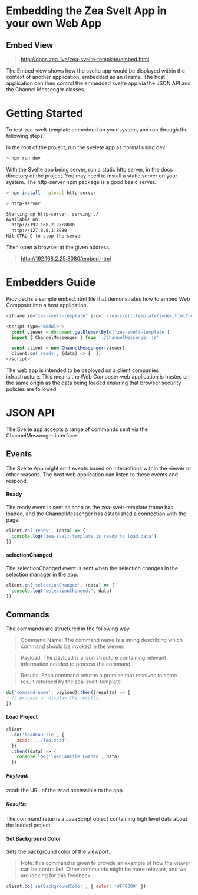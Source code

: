 # Embedding the Zea Svelt App in your own Web App

## Embed View

> http://docs.zea.live/zea-svelte-template/embed.html

The Embed view shows how the svelte app would be displayed within the context of another application, embedded as an iFrame. The host application can then control the embedded svelte app via the JSON API and the Channel Messenger classes.

# Getting Started

To test zea-svelt-template embedded on your system, and run through the following steps.

In the root of the project, run the svelete app as normal using dev.
```sh
> npm run dev
```

With the Svelte app being server, run a static http server, in the docs directory of the project.
You may need to install a static server on your system. The http-server npm package is a good basic server.

```sh
> npm install --global http-server
```

```sh
> http-server

Starting up http-server, serving ./
Available on:
  http://192.168.2.25:8080
  http://127.0.0.1:8080
Hit CTRL-C to stop the server
```

Then open a browser at the given address.

> http://192.168.2.25:8080/embed.html

# Embedders Guide

Provided is a sample embed.html file that demonstrates how to embed Web Composer into a host application.

```javascript
<iframe id="zea-svelt-template" src="./zea-svelt-template/index.html?noframe"></iframe>

<script type="module">
  const viewer = document.getElementById('zea-svelt-template')
  import { ChannelMessenger } from './ChannelMessenger.js'

  const client = new ChannelMessenger(viewer)
  client.on('ready', (data) => {  })
</script>
```

The web app is intended to be deployed on a client companies infrastructure. This means the Web Composer web application is hosted on the same origin as the data being loaded ensuring that browser security policies are followed.

# JSON API

The Svelte app accepts a range of commands sent via the ChannelMessenger interface.

## Events

The Svelte App might emit events based on interactions within the viewer or other reasons. The host web application can listen to these events and respond.

#### Ready

The ready event is sent as soon as the zea-svelt-template frame has loaded, and the ChannelMessenger has established a connection with the page.

```javascript
client.on('ready', (data) => {
  console.log('zea-svelt-template is ready to load data')
})
```

#### selectionChanged

The selectionChanged event is sent when the selection changes in the selection manager in the app.

```javascript
client.on('selectionChanged', (data) => {
  console.log('selectionChanged:', data)
})
```

## Commands

The commands are structured in the following way.

> Command Name: The command name is a string describing which command should be invoked in the viewer.

> Payload: The payload is a json structure containing relevant information needed to process the command.

> Results: Each command returns a promise that resolves to some result returned by the zea-svelt-template

```javascript
do('command-name', payload).then((results) => {
  // process or display the results.
})
```

#### Load Project

```javascript
client
  .do('loadCADFile', {
    zcad: '../foo.zcad',
  })
  .then((data) => {
    console.log('loadCADFile Loaded', data)
  })
```

##### Payload:

zcad: the URL of the zcad accessible to the app.

##### Results:

The command returns a JavaScript object containing high level data about the loaded project.

#### Set Background Color

Sets the background color of the viewport.

> Note: this command is given to provide an example of how the viewer can be controlled. Other commands might be more relevant, and we are looking for this feedback.

```javascript
client.do('setBackgroundColor', { color: '#FF0000' })
```
